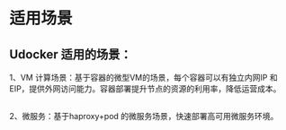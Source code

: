 <meta http-equiv='content-type' content='text/html;charset=utf-8'>


# 适用场景



## Udocker 适用的场景：

1、VM 计算场景：基于容器的微型VM的场景，每个容器可以有独立内网IP
和EIP，提供外网访问能力。容器部署提升节点的资源的利用率，降低运营成本。

## 

2、微服务：基于haproxy+pod 的微服务场景，快速部署高可用微服务环境。
